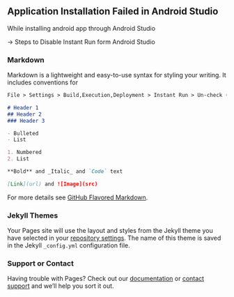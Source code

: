 ## Application Installation Failed in Android Studio

While installing android app through Android Studio

-> Steps to Disable Instant Run form Android Studio



### Markdown

Markdown is a lightweight and easy-to-use syntax for styling your writing. It includes conventions for

```markdown
File > Settings > Build,Execution,Deployment > Instant Run > Un-check (Enable Instant Run to hot swap code)

# Header 1
## Header 2
### Header 3

- Bulleted
- List

1. Numbered
2. List

**Bold** and _Italic_ and `Code` text

[Link](url) and ![Image](src)
```

For more details see [GitHub Flavored Markdown](https://guides.github.com/features/mastering-markdown/).

### Jekyll Themes

Your Pages site will use the layout and styles from the Jekyll theme you have selected in your [repository settings](https://github.com/ChamokNathChoudhury/Android-Studio-Error/settings). The name of this theme is saved in the Jekyll `_config.yml` configuration file.

### Support or Contact

Having trouble with Pages? Check out our [documentation](https://help.github.com/categories/github-pages-basics/) or [contact support](https://github.com/contact) and we’ll help you sort it out.

